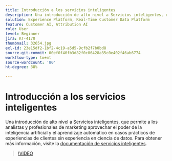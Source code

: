 ```yaml
---
title: Introducción a los servicios inteligentes
description: Una introducción de alto nivel a Servicios inteligentes, que permite a los analistas y profesionales de marketing aprovechar el poder de la inteligencia artificial y el aprendizaje automático en casos prácticos de experiencias de clientes sin experiencia en ciencia de datos.
solution: Experience Platform, Real-Time Customer Data Platform
feature: Customer AI, Attribution AI
role: User
level: Beginner
jira: KT-4170
thumbnail: 32654.jpg
exl-id: 23e15df2-1bf2-4c19-a5d5-9cfb2f7b0bd8
source-git-commit: 00ef0f40fb3d82f0c06428a35c0e402f46ab6774
workflow-type: tm+mt
source-wordcount: '80'
ht-degree: 38%

---
```


# Introducción a los servicios inteligentes

Una introducción de alto nivel a Servicios inteligentes, que permite a los analistas y profesionales de marketing aprovechar el poder de la inteligencia artificial y el aprendizaje automático en casos prácticos de experiencias de clientes sin experiencia en ciencia de datos. Para obtener más información, visite la [documentación de servicios inteligentes](https://experienceleague.adobe.com/docs/experience-platform/intelligent-services/home.html).

>[!VIDEO](https://video.tv.adobe.com/v/32654?learn=on)

